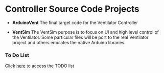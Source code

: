 # Controller Source Code Projects

* **ArduinoVent** The final target code for the Ventilator Controller

* **VentSim** The VentSim purpose is to focus on UI and high level control of the Ventilator. Some particular files will be port to the real Ventilator project and others emulates the native Arduino libraries.


### To Do List
Click [here](TODO.md) to access the TODO list

